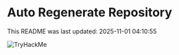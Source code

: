 # Auto Regenerate Repository

This README was last updated: 2025-11-01 04:10:55

 ![TryHackMe](https://tryhackme.com/badge/533634)